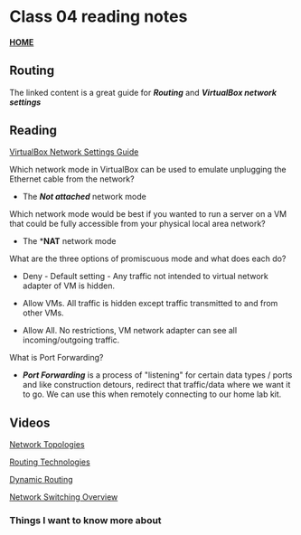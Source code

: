 # Class 04 reading notes

#### [HOME](https://cesarderio.github.io/reading-notes/)

## Routing

The linked content is a great guide for ***Routing*** and ***VirtualBox network settings***

## Reading

[VirtualBox Network Settings Guide](https://www.nakivo.com/blog/virtualbox-network-setting-guide/)

Which network mode in VirtualBox can be used to emulate unplugging the Ethernet cable from the network?

* The ***Not attached*** network mode

Which network mode would be best if you wanted to run a server on a VM that could be fully accessible from your physical local area network?

* The ***NAT** network mode

What are the three options of promiscuous mode and what does each do?

* Deny - Default setting - Any traffic not intended to virtual network adapter of VM is hidden.

* Allow VMs. All traffic is hidden except traffic transmitted to and from other VMs.

* Allow All. No restrictions, VM network adapter can see all incoming/outgoing traffic.

What is Port Forwarding?

* ***Port Forwarding*** is a process of "listening" for certain data types / ports and like construction detours, redirect that traffic/data where we want it to go. We can use this when remotely connecting to our home lab kit.

## Videos

[Network Topologies](https://www.professormesser.com/network-plus/n10-008/n10-008-video/network-topologies-5/)

[Routing Technologies](https://www.professormesser.com/network-plus/n10-008/n10-008-video/routing-technologies-n10-008/)

[Dynamic Routing](https://www.professormesser.com/network-plus/n10-008/n10-008-video/n10-008-dynamic-routing/)

[Network Switching Overview](https://www.professormesser.com/network-plus/n10-008/n10-008-video/network-switching-overview-n10-008/)

### Things I want to know more about

